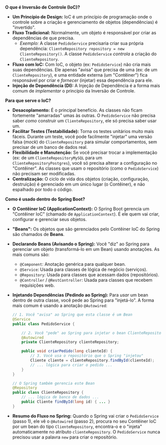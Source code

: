 **O que é Inversão de Controle (IoC)?**

  * **Um Princípio de Design:** IoC é um princípio de programação onde o controle sobre a criação e gerenciamento de objetos (dependências) é "invertido".
  * **Fluxo Tradicional:** Normalmente, um objeto é responsável por criar as dependências de que precisa.
      * *Exemplo:* A classe `PedidoService` precisaria criar sua própria dependência: `ClienteRepository repository = new ClienteRepository()`. A classe `PedidoService` *controla* a criação do `ClienteRepository`.
  * **Fluxo com IoC:** Com IoC, o objeto (ex: `PedidoService`) não cria mais suas dependências. Ele apenas "avisa" que precisa de uma (ex: de um `ClienteRepository`), e uma entidade externa (um "Contêiner") fica responsável por criar e *fornecer* (injetar) essa dependência para ele.
  * **Injeção de Dependência (DI):** A Injeção de Dependência é a forma mais comum de *implementar* o princípio da Inversão de Controle.

**Para que serve o IoC?**

  * **Desacoplamento:** É o principal benefício. As classes não ficam fortemente "amarradas" umas às outras. O `PedidoService` não precisa saber *como* construir um `ClienteRepository`, ele só precisa saber usar um.
  * **Facilitar Testes (Testabilidade):** Torna os testes unitários muito mais fáceis. Durante um teste, você pode facilmente "injetar" uma versão falsa (*mock*) do `ClienteRepository` para simular comportamentos, sem precisar de um banco de dados real.
  * **Flexibilidade e Manutenção:** Se você precisar trocar a implementação (ex: de um `ClienteRepositoryMySQL` para um `ClienteRepositoryPostgres`), você só precisa alterar a configuração no "Contêiner". As classes que usam o repositório (como o `PedidoService`) não precisam ser modificadas.
  * **Centralização:** O ciclo de vida dos objetos (criação, configuração, destruição) é gerenciado em um único lugar (o Contêiner), e não espalhado por todo o código.

**Como é usado dentro do Spring Boot?**

  * **O Contêiner IoC (ApplicationContext):** O Spring Boot gerencia um "Contêiner IoC" (chamado de `ApplicationContext`). É ele quem vai criar, configurar e gerenciar seus objetos.

  * **"Beans":** Os objetos que são gerenciados pelo Contêiner IoC do Spring são chamados de **Beans**.

  * **Declarando Beans (Avisando o Spring):** Você "diz" ao Spring para gerenciar um objeto (transformá-lo em um Bean) usando anotações. As mais comuns são:

      * `@Component`: Anotação genérica para qualquer bean.
      * `@Service`: Usada para classes de lógica de negócio (serviços).
      * `@Repository`: Usada para classes que acessam dados (repositórios).
      * `@Controller` / `@RestController`: Usada para classes que recebem requisições web.

  * **Injetando Dependências (Pedindo ao Spring):** Para *usar* um bean dentro de outra classe, você pede ao Spring para "injetá-lo". A forma mais comum é usando a anotação `@Autowired`:

    ```java
    // 1. Você "avisa" ao Spring que esta classe é um Bean
    @Service
    public class PedidoService {

        // 2. Você "pede" ao Spring para injetar o bean ClienteRepository aqui
        @Autowired
        private ClienteRepository clienteRepository;

        public void criarPedido(long clienteId) {
            // 3. Você usa o repositório que o Spring "injetou"
            Cliente cliente = clienteRepository.findById(clienteId);
            // ... lógica para criar o pedido ...
        }
    }

    // O Spring também gerencia este Bean
    @Repository
    public class ClienteRepository {
        // ... lógica de banco de dados ...
        public Cliente findById(long id) { ... }
    }
    ```

  * **Resumo do Fluxo no Spring:** Quando o Spring vai criar o `PedidoService` (passo 1), ele vê o `@Autowired` (passo 2), procura no seu Contêiner IoC por um bean do tipo `ClienteRepository`, encontra-o e o "injeta" automaticamente no atributo `clienteRepository`. O `PedidoService` nunca precisou usar a palavra `new` para criar o repositório.